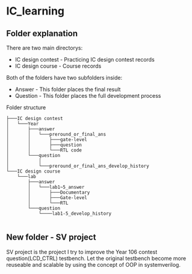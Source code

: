 # IC_learning

## Folder explanation
There are two main directorys:
* IC design contest - Practicing IC design contest records
* IC design course - Course records

Both of the folders have two subfolders inside:
* Answer - This folder places the final result
* Question - This folder places the full development process

Folder structure
```
├───IC design contest
│   └───Year
│       ├───answer
│       │   └───preround_or_final_ans
│       │       ├───gate-level
│       │       ├───question
│       │       └───RTL code
│       └───question
│           │
│           └───preround_or_final_ans_develop_history
└───IC design course
    └───lab
        ├───answer
        │   └───lab1~5_answer
        │       ├───Documentary
        │       ├───Gate-level
        │       └───RTL
        └───question
            └────lab1-5_develop_history
  
```

## New folder - SV project
SV project is the project I try to improve the Year 106 contest question(LCD_CTRL) testbench. Let the original testbench become more reuseable and scalable by using the concept of OOP in systemverilog.
